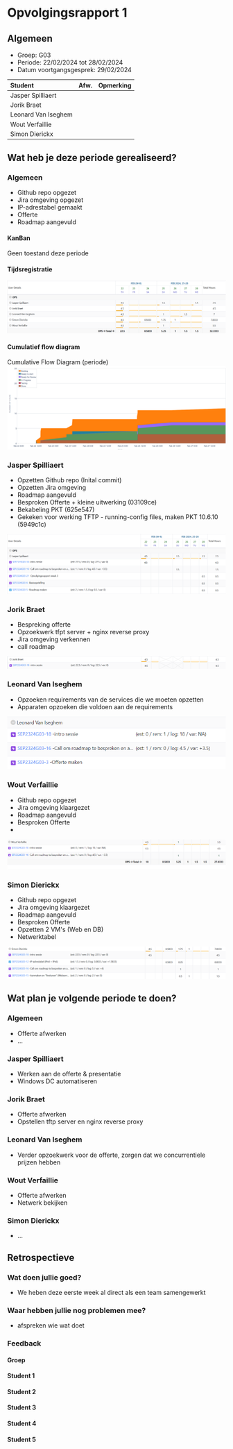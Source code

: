 # Opvolgingsrapport 1

## Algemeen

- Groep: G03
- Periode: 22/02/2024 tot 28/02/2024
- Datum voortgangsgesprek: 29/02/2024

| Student             | Afw. | Opmerking |
| :------------------ | :--: | :-------- |
| Jasper Spilliaert   |      |           |
| Jorik Braet         |      |           |
| Leonard Van Iseghem |      |           |
| Wout Verfaillie     |      |           |
| Simon Dierickx      |      |           |

## Wat heb je deze periode gerealiseerd?

### Algemeen

- Github repo opgezet
- Jira omgeving opgezet
- IP-adrestabel gemaakt
- Offerte
- Roadmap aangevuld


#### KanBan

<!-- Voeg hier een screenshot toe van de huidige toestand van het kanban bord. -->

Geen toestand deze periode

#### Tijdsregistratie

<!-- Voeg hier een screenshot toe van het teamoverzicht van de tijdregistratie, met totaal per student en team -->

![Tijdsregistratie](img/Tijdsregistratie-Week1.png)

#### Cumulatief flow diagram

<!-- Voeg hier een screenshot toe van het cumulatief flow diagram voor de periode van het rapport. -->
Cumulative Flow Diagram (periode)
![Cumulatief flow diagram week](img/Cfd-Week1.png)

<!-- Voeg hier een screenshot toe van het cumulatief flow diagram voor de volledige periode van het project. -->

<!-- ![Cumulatief flow diagram volledig project](img/Cfd-Week1-volledig.png) (NIET NODIG VOOR WEEK 1)--> 

### Jasper Spilliaert

<!-- Voeg hier een overzicht toe van gerealiseerde taken inclusief links naar relevante commits/documenten. -->

- Opzetten Github repo (Inital commit)
- Opzetten Jira omgeving
- Roadmap aangevuld
- Besproken Offerte + kleine uitwerking (03109ce)
- Bekabeling PKT (625e547)
- Gekeken voor werking TFTP - running-config files, maken PKT 10.6.10 (5949c1c)

<!-- Voeg hier een screenshot van het individueel tijdregistratierapport, met overzicht van elke taak en bijhorende uren. -->

![Tijsregistratie Jasper](img/OpvolgingWeek1-Jasper.png)

### Jorik Braet

<!-- Voeg hier een overzicht toe van gerealiseerde taken inclusief links naar relevante commits/documenten. -->

- Bespreking offerte
- Opzoekwerk tfpt server + nginx reverse proxy
- Jira omgeving verkennen
- call roadmap

<!-- Voeg hier een screenshot van het individueel tijdregistratierapport, met overzicht van elke taak en bijhorende uren. -->
![Tijdsregistratie Jorik](img/OpvolgingWeek1-Jorik.png) 

### Leonard Van Iseghem

<!-- Voeg hier een overzicht toe van gerealiseerde taken inclusief links naar relevante commits/documenten. -->

- Opzoeken requirements van de services die we moeten opzetten
- Apparaten opzoeken die voldoen aan de requirements

<!-- Voeg hier een screenshot van het individueel tijdregistratierapport, met overzicht van elke taak en bijhorende uren. -->

![screen opvolgingsweek1 leonard](img/opvolgingsweek1-Leonard.png)

### Wout Verfaillie

- Github repo opgezet
- Jira omgeving klaargezet
- Roadmap aangevuld
- Besproken Offerte
- <!-- Voeg hier een overzicht toe van gerealiseerde taken inclusief links naar relevante commits/documenten. -->

![Tijdregistratie Wout](img/OpvolgingWeek1-Wout.png)

### Simon Dierickx

<!-- Voeg hier een overzicht toe van gerealiseerde taken inclusief links naar relevante commits/documenten. -->

- Github repo opgezet
- Jira omgeving klaargezet
- Roadmap aangevuld
- Besproken Offerte
- Opzetten 2 VM's (Web en DB)
- Netwerktabel

![Tijdregistratie Simon](img/OpvolgingWeek1-Simon.png)

<!-- Voeg hier een screenshot van het individueel tijdregistratierapport, met overzicht van elke taak en bijhorende uren. -->

## Wat plan je volgende periode te doen?

### Algemeen

<!-- Voeg hier de doelstellingen toe voor volgende periode. -->

- Offerte afwerken
- ...

### Jasper Spilliaert

<!-- Voeg hier de individuele doelstellingen toe voor volgende periode. -->

- Werken aan de offerte & presentatie
- Windows DC automatiseren

### Jorik Braet

<!-- Voeg hier de individuele doelstellingen toe voor volgende periode. -->

- Offerte afwerken
- Opstellen tftp server en nginx reverse proxy

### Leonard Van Iseghem

<!-- Voeg hier de individuele doelstellingen toe voor volgende periode. -->
- Verder opzoekwerk voor de offerte, zorgen dat we concurrentiele prijzen hebben

### Wout Verfaillie

<!-- Voeg hier de individuele doelstellingen toe voor volgende periode. -->

- Offerte afwerken
- Netwerk bekijken

### Simon Dierickx

<!-- Voeg hier de individuele doelstellingen toe voor volgende periode. -->

- ...

## Retrospectieve

### Wat doen jullie goed?

<!-- Voeg hier zaken toe die jullie goed doen naar het proces toe. -->

- We heben deze eerste week al direct als een team samengewerkt

### Waar hebben jullie nog problemen mee?

<!-- Voeg hier zaken toe die volgens jullie beter kunnen naar het proces toe. -->

- afspreken wie wat doet

### Feedback

#### Groep

#### Student 1

#### Student 2

#### Student 3

#### Student 4

#### Student 5
